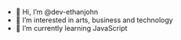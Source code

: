 - 👋 Hi, I’m @dev-ethanjohn
- 👀 I’m interested in arts, business and technology
- 🌱 I’m currently learning JavaScript

<!---
dev-ethanjohn/dev-ethanjohn is a ✨ special ✨ repository because its `README.md` (this file) appears on your GitHub profile.
You can click the Preview link to take a look at your changes.
--->
